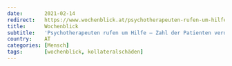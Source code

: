 ```yaml
---
date:       2021-02-14
redirect:   https://www.wochenblick.at/psychotherapeuten-rufen-um-hilfe-zahl-der-patienten-verdoppelt/
title:      Wochenblick
subtitle:   'Psychotherapeuten rufen um Hilfe – Zahl der Patienten verdoppelt'
country:    AT
categories: [Mensch]
tags:       [wochenblick, kollateralschäden]
---
```


